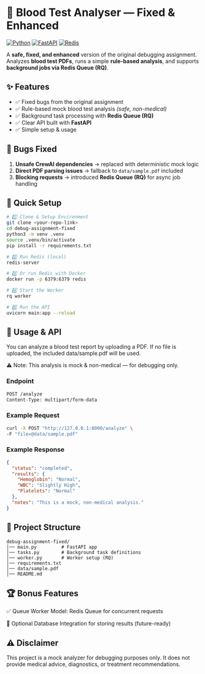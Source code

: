 # 🧪 Blood Test Analyser — Fixed & Enhanced  

[![Python](https://img.shields.io/badge/python-3.9%2B-blue)](https://www.python.org/)
[![FastAPI](https://img.shields.io/badge/FastAPI-0.100%2B-009688?logo=fastapi)](https://fastapi.tiangolo.com/)
[![Redis](https://img.shields.io/badge/Redis-Queue-red?logo=redis)](https://redis.io/)

A **safe, fixed, and enhanced** version of the original debugging assignment.  
Analyzes **blood test PDFs**, runs a simple **rule-based analysis**, and supports **background jobs via Redis Queue (RQ)**.

## ✨ Features
- ✅ Fixed bugs from the original assignment
- ✅ Rule-based mock blood test analysis *(safe, non-medical)*
- ✅ Background task processing with **Redis Queue (RQ)**
- ✅ Clear API built with **FastAPI**
- ✅ Simple setup & usage

## 🐞 Bugs Fixed
1. **Unsafe CrewAI dependencies** → replaced with deterministic mock logic
2. **Direct PDF parsing issues** → fallback to `data/sample.pdf` included
3. **Blocking requests** → introduced **Redis Queue (RQ)** for async job handling

## 🚀 Quick Setup
```bash
# 1️⃣ Clone & Setup Environment
git clone <your-repo-link>
cd debug-assignment-fixed
python3 -m venv .venv
source .venv/bin/activate
pip install -r requirements.txt

# 2️⃣ Run Redis (local)
redis-server

# 3️⃣ Or run Redis with Docker
docker run -p 6379:6379 redis

# 4️⃣ Start the Worker
rq worker

# 5️⃣ Run the API
uvicorn main:app --reload

```
## 📌 Usage & API

You can analyze a blood test report by uploading a PDF.
If no file is uploaded, the included data/sample.pdf will be used.

⚠️ Note: This analysis is mock & non-medical — for debugging only.

### Endpoint
```bash
POST /analyze
Content-Type: multipart/form-data
```

### Example Request
```bash
curl -X POST "http://127.0.0.1:8000/analyze" \
-F "file=@data/sample.pdf"
```

### Example Response
```json
{
  "status": "completed",
  "results": {
    "Hemoglobin": "Normal",
    "WBC": "Slightly High",
    "Platelets": "Normal"
  },
  "notes": "This is a mock, non-medical analysis."
}
```

## 📂 Project Structure
```plaintext
debug-assignment-fixed/
│── main.py         # FastAPI app
│── tasks.py        # Background task definitions
│── worker.py       # Worker setup (RQ)
│── requirements.txt
│── data/sample.pdf
│── README.md
```

## 🏆 Bonus Features
✅ Queue Worker Model: Redis Queue for concurrent requests

🚧 Optional Database Integration for storing results (future-ready)

## ⚠️ Disclaimer
This project is a mock analyzer for debugging purposes only.
It does not provide medical advice, diagnostics, or treatment recommendations.





